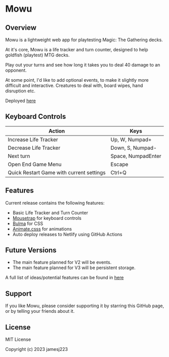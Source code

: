 # Mowu

## Overview

Mowu is a lightweight web app for playtesting Magic: The Gathering decks. 

At it's core, Mowu is a life tracker and turn counter, designed to help goldfish (playtest) MTG decks. 

Play out your turns and see how long it takes you to deal 40 damage to an opponent. 

At some point, I'd like to add optional events, to make it slightly more difficult and interactive. Creatures to deal with, board wipes, hand disruption etc.

Deployed [here](https://mowu-mtg.netlify.app/)

## Keyboard Controls

| Action | Keys |
| --- | --- |
| Increase Life Tracker | Up, W, Numpad+ |
| Decrease Life Tracker | Down, S, Numpad- |
| Next turn | Space, NumpadEnter |
| Open End Game Menu | Escape |
| Quick Restart Game with current settings | Ctrl+Q |

## Features

Current release contains the following features:

- Basic Life Tracker and Turn Counter
- [Mousetrap](https://craig.is/killing/mice) for keyboard controls
- [Bulma](https://bulma.io/) for CSS
- [Animate.csss](https://animate.style/) for animations
- Auto deploy releases to Netlify using GitHub Actions

## Future Versions

- The main feature planned for V2 will be events.
- The main feature planned for V3 will be persistent storage.

A full list of ideas/potential features can be found in [here](docs/TODO.md)

## Support

If you like Mowu, please consider supporting it by starring this GitHub page, <!-- donating [INSERT DONATION THING HERE] "buy me a coffee" or one of those kind of pages,--> or by telling your friends about it.

## License

MIT License

Copyright (c) 2023 jamesj223

